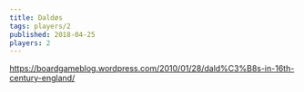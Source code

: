 ```yaml
---
title: Daldøs
tags: players/2
published: 2018-04-25
players: 2
---
```


https://boardgameblog.wordpress.com/2010/01/28/dald%C3%B8s-in-16th-century-england/
